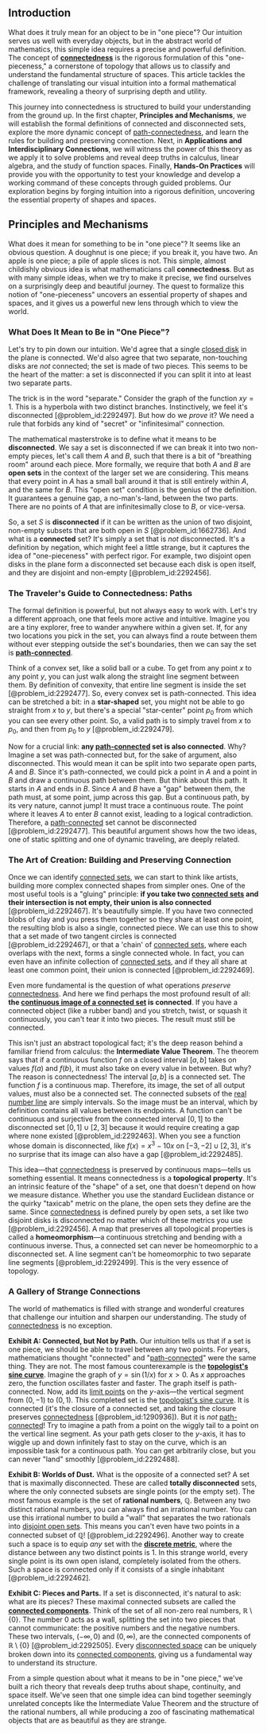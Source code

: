 ## Introduction
What does it truly mean for an object to be in "one piece"? Our intuition serves us well with everyday objects, but in the abstract world of mathematics, this simple idea requires a precise and powerful definition. The concept of **[connectedness](@article_id:141572)** is the rigorous formulation of this "one-pieceness," a cornerstone of topology that allows us to classify and understand the fundamental structure of spaces. This article tackles the challenge of translating our visual intuition into a formal mathematical framework, revealing a theory of surprising depth and utility.

This journey into connectedness is structured to build your understanding from the ground up. In the first chapter, **Principles and Mechanisms**, we will establish the formal definitions of connected and disconnected sets, explore the more dynamic concept of [path-connectedness](@article_id:142201), and learn the rules for building and preserving connection. Next, in **Applications and Interdisciplinary Connections**, we will witness the power of this theory as we apply it to solve problems and reveal deep truths in calculus, linear algebra, and the study of function spaces. Finally, **Hands-On Practices** will provide you with the opportunity to test your knowledge and develop a working command of these concepts through guided problems. Our exploration begins by forging intuition into a rigorous definition, uncovering the essential property of shapes and spaces.

## Principles and Mechanisms

What does it mean for something to be in "one piece"? It seems like an obvious question. A doughnut is one piece; if you break it, you have two. An apple is one piece; a pile of apple slices is not. This simple, almost childishly obvious idea is what mathematicians call **connectedness**. But as with many simple ideas, when we try to make it precise, we find ourselves on a surprisingly deep and beautiful journey. The quest to formalize this notion of "one-pieceness" uncovers an essential property of shapes and spaces, and it gives us a powerful new lens through which to view the world.

### What Does It Mean to Be in "One Piece"?

Let's try to pin down our intuition. We'd agree that a single [closed disk](@article_id:147909) in the plane is connected. We'd also agree that two separate, non-touching disks are *not* connected; the set is made of two pieces. This seems to be the heart of the matter: a set is disconnected if you can split it into at least two separate parts.

The trick is in the word "separate." Consider the graph of the function $xy=1$. This is a hyperbola with two distinct branches. Instinctively, we feel it's disconnected [@problem_id:2292497]. But how do we *prove* it? We need a rule that forbids any kind of "secret" or "infinitesimal" connection.

The mathematical masterstroke is to define what it means to be **disconnected**. We say a set is disconnected if we can break it into two non-empty pieces, let's call them $A$ and $B$, such that there is a bit of "breathing room" around each piece. More formally, we require that both $A$ and $B$ are **open sets** in the context of the larger set we are considering. This means that every point in $A$ has a small ball around it that is still entirely within $A$, and the same for $B$. This "open set" condition is the genius of the definition. It guarantees a genuine gap, a no-man's-land, between the two parts. There are no points of $A$ that are infinitesimally close to $B$, or vice-versa.

So, a set $S$ is **disconnected** if it can be written as the union of two disjoint, non-empty subsets that are both open in $S$ [@problem_id:1662736]. And what is a **connected** set? It's simply a set that is *not* disconnected. It's a definition by negation, which might feel a little strange, but it captures the idea of "one-pieceness" with perfect rigor. For example, two disjoint open disks in the plane form a disconnected set because each disk is open itself, and they are disjoint and non-empty [@problem_id:2292456].

### The Traveler's Guide to Connectedness: Paths

The formal definition is powerful, but not always easy to work with. Let's try a different approach, one that feels more active and intuitive. Imagine you are a tiny explorer, free to wander anywhere within a given set. If, for any two locations you pick in the set, you can always find a route between them without ever stepping outside the set's boundaries, then we can say the set is **[path-connected](@article_id:148210)**.

Think of a convex set, like a solid ball or a cube. To get from any point $x$ to any point $y$, you can just walk along the straight line segment between them. By definition of convexity, that entire line segment is inside the set [@problem_id:2292477]. So, every convex set is path-connected. This idea can be stretched a bit: in a **star-shaped** set, you might not be able to go straight from $x$ to $y$, but there's a special "star-center" point $p_0$ from which you can see every other point. So, a valid path is to simply travel from $x$ to $p_0$, and then from $p_0$ to $y$ [@problem_id:2292479].

Now for a crucial link: **any [path-connected](@article_id:148210) set is also connected**. Why? Imagine a set was path-connected but, for the sake of argument, also disconnected. This would mean it can be split into two separate open parts, $A$ and $B$. Since it's path-connected, we could pick a point in $A$ and a point in $B$ and draw a continuous path between them. But think about this path. It starts in $A$ and ends in $B$. Since $A$ and $B$ have a "gap" between them, the path must, at some point, jump across this gap. But a continuous path, by its very nature, cannot jump! It must trace a continuous route. The point where it leaves $A$ to enter $B$ cannot exist, leading to a logical contradiction. Therefore, a [path-connected](@article_id:148210) set cannot be disconnected [@problem_id:2292477]. This beautiful argument shows how the two ideas, one of static splitting and one of dynamic traveling, are deeply related.

### The Art of Creation: Building and Preserving Connection

Once we can identify [connected sets](@article_id:135966), we can start to think like artists, building more complex connected shapes from simpler ones. One of the most useful tools is a "gluing" principle: **if you take two [connected sets](@article_id:135966) and their intersection is not empty, their union is also connected** [@problem_id:2292467]. It's beautifully simple. If you have two connected blobs of clay and you press them together so they share at least one point, the resulting blob is also a single, connected piece. We can use this to show that a set made of two tangent circles is connected [@problem_id:2292467], or that a 'chain' of [connected sets](@article_id:135966), where each overlaps with the next, forms a single connected whole. In fact, you can even have an infinite collection of [connected sets](@article_id:135966), and if they all share at least one common point, their union is connected [@problem_id:2292469].

Even more fundamental is the question of what operations *preserve* [connectedness](@article_id:141572). And here we find perhaps the most profound result of all: **the [continuous image of a connected set](@article_id:148347) is connected**. If you have a connected object (like a rubber band) and you stretch, twist, or squash it continuously, you can't tear it into two pieces. The result must still be connected.

This isn't just an abstract topological fact; it's the deep reason behind a familiar friend from calculus: the **Intermediate Value Theorem**. The theorem says that if a continuous function $f$ on a closed interval $[a, b]$ takes on values $f(a)$ and $f(b)$, it must also take on every value in between. But why? The reason is connectedness! The interval $[a, b]$ is a connected set. The function $f$ is a continuous map. Therefore, its image, the set of all output values, must also be a connected set. The connected subsets of the [real number line](@article_id:146792) are simply intervals. So the image must be an interval, which by definition contains all values between its endpoints. A function can't be continuous and surjective from the connected interval $[0,1]$ to the disconnected set $[0,1] \cup [2,3]$ because it would require creating a gap where none existed [@problem_id:2292463]. When you see a function whose domain is disconnected, like $f(x) = x^3 - 10x$ on $[-3, -2] \cup [2, 3]$, it's no surprise that its image can also have a gap [@problem_id:2292485].

This idea—that [connectedness](@article_id:141572) is preserved by continuous maps—tells us something essential. It means connectedness is a **topological property**. It's an intrinsic feature of the "shape" of a set, one that doesn't depend on how we measure distance. Whether you use the standard Euclidean distance or the quirky "taxicab" metric on the plane, the open sets they define are the same. Since [connectedness](@article_id:141572) is defined purely by open sets, a set like two disjoint disks is disconnected no matter which of these metrics you use [@problem_id:2292456]. A map that preserves all topological properties is called a **homeomorphism**—a continuous stretching and bending with a continuous inverse. Thus, a connected set can never be homeomorphic to a disconnected set. A line segment can't be homeomorphic to two separate line segments [@problem_id:2292499]. This is the very essence of topology.

### A Gallery of Strange Connections

The world of mathematics is filled with strange and wonderful creatures that challenge our intuition and sharpen our understanding. The study of [connectedness](@article_id:141572) is no exception.

**Exhibit A: Connected, but Not by Path.** Our intuition tells us that if a set is one piece, we should be able to travel between any two points. For years, mathematicians thought "connected" and "[path-connected](@article_id:148210)" were the same thing. They are not. The most famous counterexample is the **[topologist's sine curve](@article_id:142429)**. Imagine the graph of $y = \sin(1/x)$ for $x > 0$. As $x$ approaches zero, the function oscillates faster and faster. The graph itself is path-connected. Now, add its [limit points](@article_id:140414) on the $y$-axis—the vertical segment from $(0, -1)$ to $(0, 1)$. This completed set is the [topologist's sine curve](@article_id:142429). It is connected (it's the closure of a connected set, and taking the closure preserves [connectedness](@article_id:141572) [@problem_id:1290936]). But it is *not* [path-connected](@article_id:148210)! Try to imagine a path from a point on the wiggly tail to a point on the vertical line segment. As your path gets closer to the $y$-axis, it has to wiggle up and down infinitely fast to stay on the curve, which is an impossible task for a continuous path. You can get arbitrarily close, but you can never "land" smoothly [@problem_id:2292488].

**Exhibit B: Worlds of Dust.** What is the opposite of a connected set? A set that is maximally disconnected. These are called **totally disconnected** sets, where the only connected subsets are single points (or the empty set). The most famous example is the set of **rational numbers**, $\mathbb{Q}$. Between any two distinct rational numbers, you can always find an irrational number. You can use this irrational number to build a "wall" that separates the two rationals into [disjoint open sets](@article_id:150210). This means you can't even have two points in a connected subset of $\mathbb{Q}$! [@problem_id:2292496]. Another way to create such a space is to equip *any* set with the **[discrete metric](@article_id:154164)**, where the distance between any two distinct points is 1. In this strange world, every single point is its own open island, completely isolated from the others. Such a space is connected only if it consists of a single inhabitant [@problem_id:2292462].

**Exhibit C: Pieces and Parts.** If a set is disconnected, it's natural to ask: what are its pieces? These maximal connected subsets are called the **[connected components](@article_id:141387)**. Think of the set of all non-zero real numbers, $\mathbb{R} \setminus \{0\}$. The number 0 acts as a wall, splitting the set into two pieces that cannot communicate: the positive numbers and the negative numbers. These two intervals, $(-\infty, 0)$ and $(0, \infty)$, are the connected components of $\mathbb{R} \setminus \{0\}$ [@problem_id:2292505]. Every [disconnected space](@article_id:155026) can be uniquely broken down into its [connected components](@article_id:141387), giving us a fundamental way to understand its structure.

From a simple question about what it means to be in "one piece," we've built a rich theory that reveals deep truths about shape, continuity, and space itself. We've seen that one simple idea can bind together seemingly unrelated concepts like the Intermediate Value Theorem and the structure of the rational numbers, all while producing a zoo of fascinating mathematical objects that are as beautiful as they are strange.